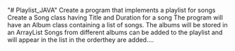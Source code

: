 "# Playlist_JAVA"
Create a program that implements a playlist for songs
Create a Song class having Title and Duration for a song
The program will have an Album class containing a list of songs.
The albums will be stored in an ArrayList
Songs from different albums can be added to the playlist and will appear in the list in the orderthey are added....

